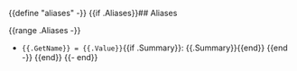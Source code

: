 {{define "aliases" -}}
{{if .Aliases}}## Aliases

{{range .Aliases -}}
 - `{{.GetName}} = {{.Value}}`{{if .Summary}}: {{.Summary}}{{end}}
{{end -}}
{{end}}
{{- end}}